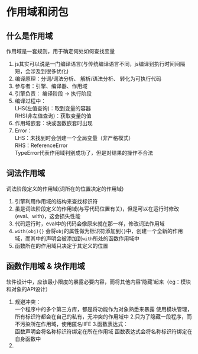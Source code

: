 # 作用域和闭包

## 什么是作用域
作用域是一套规则，用于确定何处如何查找变量
1. js其实可以说是一门编译语言(与传统编译语言不同，js编译到执行时间间隔短，会涉及到很多优化)
2. 编译原理：分词/词法分析、 解析/语法分析、 转化为可执行代码
3. 参与者：引擎、编译器、作用域
4. 引擎负责： 编译阶段 -> 执行阶段
5. 编译过程中：  
        LHS(左值查询)：取到变量的容器   
        RHS(非左值查询)：获取变量的值  
6. 作用域嵌套：块或函数嵌套时出现
7. Error：   
        LHS：未找到时会创建一个全局变量（非严格模式）  
        RHS：ReferenceError  
        TypeError代表作用域判别成功了，但是对结果的操作不合法

## 词法作用域
词法阶段定义的作用域(词所在的位置决定的作用域)
1. 引擎利用作用域的结构来查找标识符
2. 虽是词法阶段定义的作用域(与写代码位置有关)，但是可以在运行时修改(eval、with)，这会损失性能
3. 代码运行时，eval中的代码会像原来就在那一样，修改词法作用域
4. `with(obj){}` 会将`obj`的属性做为标识符添加到`{}`中，创建一个全新的作用域，而其中的声明会被添加到`with`所处的函数作用域中
5. 函数所在的作用域只决定于其定义的位置

## 函数作用域 & 块作用域
软件设计中，应该最小限度的暴露必要内容，而将其他内容‘隐藏’起来（eg：模块和对象的API设计）
1. 规避冲突：  
        一个程序中的多个第三方库，都是将功能作为对象熟悉来暴露
        使用模块管理，所有标识符都会在自己的私有，无冲突的作用域中
2.只为了隐藏一段程序，而不污染所在作用域，使用匿名IIFE
3.函数表达式：  
        函数声明会将名称标识符绑定在所在作用域
        函数表达式会将名称标识符绑定在自身函数中
4.
